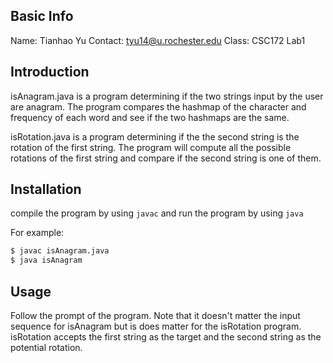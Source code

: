 ## Basic Info

Name: Tianhao Yu
Contact: tyu14@u.rochester.edu
Class: CSC172 Lab1

## Introduction
isAnagram.java is a program determining if the two strings input by the user are anagram. The program compares the hashmap of the character and frequency of each word and see if the two hashmaps are the same.

isRotation.java is a program determining if the the second string is the rotation of the first string. The program will compute all the possible rotations of the first string and compare if the second string is one of them.

## Installation

compile the program by using ```javac``` and run the program by using ```java```

For example:
```sh
$ javac isAnagram.java
$ java isAnagram
```

## Usage

Follow the prompt of the program. Note that it doesn't matter the input sequence for isAnagram but is does matter for the isRotation program. isRotation accepts the first string as the target and the second string as the potential rotation.